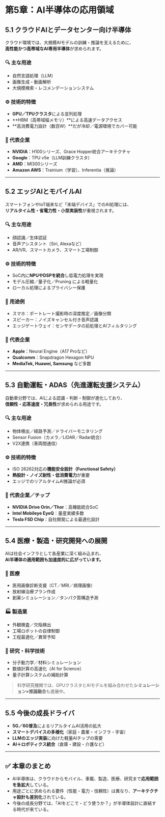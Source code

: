 # 第5章：AI半導体の応用領域

## 5.1 クラウドAIとデータセンター向け半導体

クラウド環境では、大規模AIモデルの訓練・推論を支えるために、  
**高性能かつ高帯域なAI専用半導体**が求められます。

### 🔍 主な用途
- 自然言語処理（LLM）
- 画像生成・動画解析
- 大規模検索・レコメンデーションシステム

### ⚙️ 技術的特徴
- **GPU／TPUクラスタ**による並列処理  
- **HBM（高帯域幅メモリ）**による高速データアクセス  
- **高消費電力設計（数百W）**だが冷却／電源環境でカバー可能

### 🏢 代表企業
- **NVIDIA**：H100シリーズ、Grace Hopper統合アーキテクチャ  
- **Google**：TPU v5e（LLM訓練クラスタ）  
- **AMD**：MI300シリーズ  
- **Amazon AWS**：Trainium（学習）、Inferentia（推論）

---

## 5.2 エッジAIとモバイルAI

スマートフォンやIoT端末など「末端デバイス」でのAI処理には、  
**リアルタイム性・省電力性・小型実装性**が重視されます。

### 🔍 主な用途
- 顔認識／生体認証  
- 音声アシスタント（Siri, Alexaなど）  
- AR/VR、スマートカメラ、スマート工場制御

### ⚙️ 技術的特徴
- SoC内に**NPUやDSPを統合**し低電力処理を実現  
- モデル圧縮／量子化／Pruning による軽量化  
- ローカル処理によるプライバシー保護

### 📱 用途例
- スマホ：ポートレート撮影時の深度推定／画像分類  
- スピーカー：ノイズキャンセル付き音声認識  
- エッジゲートウェイ：センサデータの前処理とAIフィルタリング

### 🏢 代表企業
- **Apple**：Neural Engine（A17 Proなど）  
- **Qualcomm**：Snapdragon Hexagon NPU  
- **MediaTek, Huawei, Samsung** など多数

---

## 5.3 自動運転・ADAS（先進運転支援システム）

自動車分野では、AIによる認識・判断・制御が進化しており、  
**信頼性・応答速度・冗長性**が求められる用途です。

### 🔍 主な用途
- 物体検出／経路予測／ドライバーモニタリング  
- Sensor Fusion（カメラ／LiDAR／Radar統合）  
- V2X連携（車両間通信）

### ⚙️ 技術的特徴
- ISO 26262対応の**機能安全設計（Functional Safety）**  
- **熱設計・ノイズ耐性・低消費電力**が重要  
- エッジでのリアルタイムAI推論が必須

### 🚗 代表企業／チップ
- **NVIDIA Drive Orin／Thor**：高機能統合SoC  
- **Intel Mobileye EyeQ**：量産実績多数  
- **Tesla FSD Chip**：自社開発による最適化設計

---

## 5.4 医療・製造・研究開発への展開

AIは社会インフラとして各産業に深く組み込まれ、  
**AI半導体の適用範囲も加速度的に広がっています。**

### 🏥 医療
- 医用画像診断支援（CT／MRI／病理画像）  
- 放射線治療プラン作成  
- 創薬シミュレーション／タンパク質構造予測

### 🏭 製造業
- 外観検査／欠陥検出  
- 工場ロボットの自律制御  
- 工程最適化／異常予知

### 🔬 研究・科学技術
- 分子動力学／材料シミュレーション  
- 数値計算の高速化（AI for Science）  
- 量子計算システムの補助計算

> 科学研究機関では、GPUクラスタとAIモデルを組み合わせた**シミュレーション×推論融合**も進展中。

---

## 5.5 今後の成長ドライバ

- **5G／6G普及**によるリアルタイムAI活用の拡大  
- **スマートデバイスの多様化**（家庭・農業・インフラ・宇宙）  
- **LLMのエッジ実装**に向けた軽量AIチップの需要  
- **AI＋ロボティクス統合**（倉庫・建設・介護など）

---

## ✅ 本章のまとめ

- AI半導体は、クラウドからモバイル、車載、製造、医療、研究まで**応用範囲を急拡大**している。  
- 用途ごとに求められる要件（性能・電力・信頼性）は異なり、**アーキテクチャ設計も差別化**されている。  
- 今後の成長分野では、「AIをどこで・どう使うか？」が半導体設計に直結する時代が来ている。
